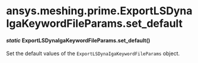 <a id="ansys-meshing-prime-exportlsdynaigakeywordfileparams-set-default"></a>

# ansys.meshing.prime.ExportLSDynaIgaKeywordFileParams.set_default

<a id="ansys.meshing.prime.ExportLSDynaIgaKeywordFileParams.set_default"></a>

#### *static* ExportLSDynaIgaKeywordFileParams.set_default()

Set the default values of the `ExportLSDynaIgaKeywordFileParams` object.

<!-- !! processed by numpydoc !! -->
